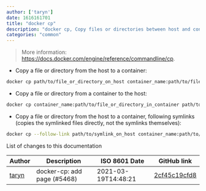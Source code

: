 ```yaml
---
author: ['taryn']
date: 1616161701
title: "docker cp"
description: "docker cp, Copy files or directories between host and container filesystems."
categories: "common"
---
```

> More information: <https://docs.docker.com/engine/reference/commandline/cp>.

- Copy a file or directory from the host to a container:

```bash
docker cp path/to/file_or_directory_on_host container_name:path/to/file_or_directory_in_container
```

- Copy a file or directory from a container to the host:

```bash
docker cp container_name:path/to/file_or_directory_in_container path/to/file_or_directory_on_host
```

- Copy a file or directory from the host to a container, following symlinks (copies the symlinked files directly, not the symlinks themselves):

```bash
docker cp --follow-link path/to/symlink_on_host container_name:path/to/file_or_directory_in_container
```
List of changes to this documentation


Author | Description | ISO 8601 Date | GitHub link
------|-----|-----|-----
[taryn](mailto:4861023+phrohdoh@users.noreply.github.com) | docker-cp: add page (#5468) | 2021-03-19T14:48:21 | [2cf45c19cfd8](https://github.com/tldr-pages/tldr/commit/2cf45c19cfd829b55ef3bd6ca70ffd46b163f299)

